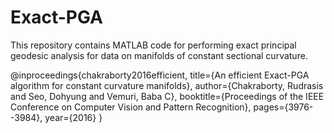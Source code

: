 # Exact-PGA
This repository contains MATLAB code for performing exact principal geodesic analysis for data on manifolds of constant sectional curvature.

@inproceedings{chakraborty2016efficient,
  title={An efficient Exact-PGA algorithm for constant curvature manifolds},
  author={Chakraborty, Rudrasis and Seo, Dohyung and Vemuri, Baba C},
  booktitle={Proceedings of the IEEE Conference on Computer Vision and Pattern Recognition},
  pages={3976--3984},
  year={2016}
}
